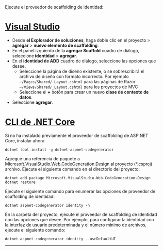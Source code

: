 Ejecute el proveedor de scaffolding de identidad:

# <a name="visual-studiotabvisual-studio"></a>[Visual Studio](#tab/visual-studio)

* Desde **el Explorador de soluciones**, haga doble clic en el proyecto > **agregar** > **nuevo elemento de scaffolding**.
* En el panel izquierdo de la **agregar Scaffold** cuadro de diálogo, seleccione **identidad** > **agregar**.
* En el **identidad de ADD** cuadro de diálogo, seleccione las opciones que desee.
  * Seleccione la página de diseño existente, o se sobrescribirá el archivo de diseño con formato incorrecto. Por ejemplo `~/Pages/Shared/_Layout.cshtml` para las páginas de Razor `~/Views/Shared/_Layout.cshtml` para los proyectos de MVC
  * Seleccione el **+** botón para crear un nuevo **clase de contexto de datos**.
* Seleccione **agregar**.

# <a name="net-core-clitabnetcore-cli"></a>[CLI de .NET Core](#tab/netcore-cli)

Si no ha instalado previamente el proveedor de scaffolding de ASP.NET Core, instalar ahora:

```cli
dotnet tool install -g dotnet-aspnet-codegenerator
```

Agregue una referencia de paquete a [Microsoft.VisualStudio.Web.CodeGeneration.Design](https://www.nuget.org/packages/Microsoft.VisualStudio.Web.CodeGeneration.Design/) al proyecto (\*.csproj) archivo. Ejecute el siguiente comando en el directorio del proyecto:

```cli
dotnet add package Microsoft.VisualStudio.Web.CodeGeneration.Design
dotnet restore
```

Ejecute el siguiente comando para enumerar las opciones de proveedor de scaffolding de identidad:

```cli
dotnet aspnet-codegenerator identity -h
```

En la carpeta del proyecto, ejecute el proveedor de scaffolding de identidad con las opciones que desee. Por ejemplo, para configurar la identidad con la interfaz de usuario predeterminada y el número mínimo de archivos, ejecute el siguiente comando:

```cli
dotnet aspnet-codegenerator identity --useDefaultUI
```

---
